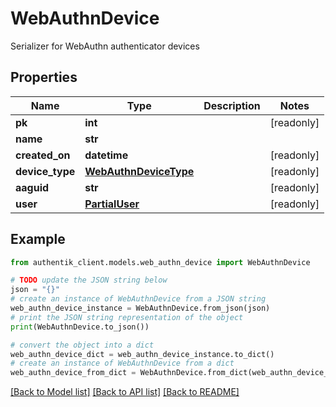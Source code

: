 # WebAuthnDevice

Serializer for WebAuthn authenticator devices

## Properties

Name | Type | Description | Notes
------------ | ------------- | ------------- | -------------
**pk** | **int** |  | [readonly] 
**name** | **str** |  | 
**created_on** | **datetime** |  | [readonly] 
**device_type** | [**WebAuthnDeviceType**](WebAuthnDeviceType.md) |  | [readonly] 
**aaguid** | **str** |  | [readonly] 
**user** | [**PartialUser**](PartialUser.md) |  | [readonly] 

## Example

```python
from authentik_client.models.web_authn_device import WebAuthnDevice

# TODO update the JSON string below
json = "{}"
# create an instance of WebAuthnDevice from a JSON string
web_authn_device_instance = WebAuthnDevice.from_json(json)
# print the JSON string representation of the object
print(WebAuthnDevice.to_json())

# convert the object into a dict
web_authn_device_dict = web_authn_device_instance.to_dict()
# create an instance of WebAuthnDevice from a dict
web_authn_device_from_dict = WebAuthnDevice.from_dict(web_authn_device_dict)
```
[[Back to Model list]](../README.md#documentation-for-models) [[Back to API list]](../README.md#documentation-for-api-endpoints) [[Back to README]](../README.md)


